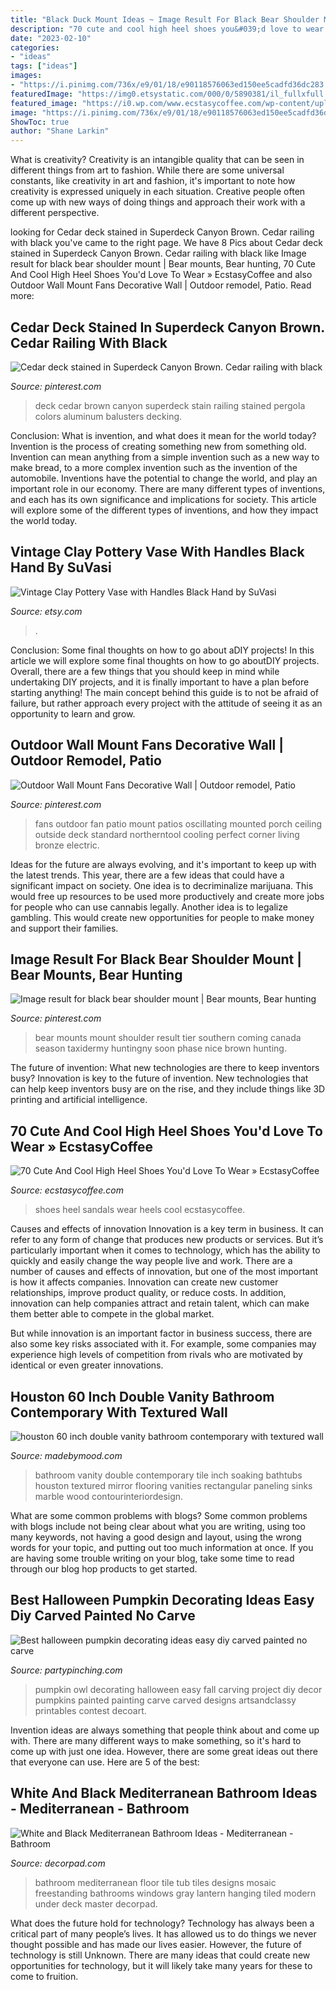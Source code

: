 ```yaml
---
title: "Black Duck Mount Ideas ~ Image Result For Black Bear Shoulder Mount"
description: "70 cute and cool high heel shoes you&#039;d love to wear » ecstasycoffee"
date: "2023-02-10"
categories:
- "ideas"
tags: ["ideas"]
images:
- "https://i.pinimg.com/736x/e9/01/18/e90118576063ed150ee5cadfd36dc283.jpg"
featuredImage: "https://img0.etsystatic.com/000/0/5890381/il_fullxfull.341951496.jpg"
featured_image: "https://i0.wp.com/www.ecstasycoffee.com/wp-content/uploads/2016/08/ADELINA-RUNWAY-SANDALS.jpg"
image: "https://i.pinimg.com/736x/e9/01/18/e90118576063ed150ee5cadfd36dc283.jpg"
ShowToc: true
author: "Shane Larkin"
---
```



What is creativity?
Creativity is an intangible quality that can be seen in different things from art to fashion. While there are some universal constants, like creativity in art and fashion, it's important to note how creativity is expressed uniquely in each situation. Creative people often come up with new ways of doing things and approach their work with a different perspective.

	

		
looking for Cedar deck stained in Superdeck Canyon Brown. Cedar railing with black you've came to the right page. We have 8 Pics about Cedar deck stained in Superdeck Canyon Brown. Cedar railing with black like Image result for black bear shoulder mount | Bear mounts, Bear hunting, 70 Cute And Cool High Heel Shoes You&#039;d Love To Wear » EcstasyCoffee and also Outdoor Wall Mount Fans Decorative Wall | Outdoor remodel, Patio. Read more:
		
    
## Cedar Deck Stained In Superdeck Canyon Brown. Cedar Railing With Black

<img loading=lazy src="https://i.pinimg.com/736x/36/d1/ac/36d1acc519e8651ff85051dbec56e9f7.jpg" onerror="this.onerror=null;this.src='https://tse2.mm.bing.net/th?id=OIP.qcWeRIrdR8KKPr1EqBwo9AHaJ3&amp;pid=15.1';" alt="Cedar deck stained in Superdeck Canyon Brown. Cedar railing with black">

_Source: pinterest.com_

>deck cedar brown canyon superdeck stain railing stained pergola colors aluminum balusters decking. 

	

Conclusion: What is invention, and what does it mean for the world today?
Invention is the process of creating something new from something old. Invention can mean anything from a simple invention such as a new way to make bread, to a more complex invention such as the invention of the automobile. Inventions have the potential to change the world, and play an important role in our economy. There are many different types of inventions, and each has its own significance and implications for society. This article will explore some of the different types of inventions, and how they impact the world today.

    
## Vintage Clay Pottery Vase With Handles Black Hand By SuVasi

<img loading=lazy src="https://img0.etsystatic.com/000/0/5890381/il_fullxfull.341951496.jpg" onerror="this.onerror=null;this.src='https://tse1.mm.bing.net/th?id=OIP.GaCdr6m5ufFUOPZhufgnBwHaKg&amp;pid=15.1';" alt="Vintage Clay Pottery Vase with Handles Black Hand by SuVasi">

_Source: etsy.com_

>. 

	

Conclusion: Some final thoughts on how to go about aDIY projects!
In this article we will explore some final thoughts on how to go aboutDIY projects. Overall, there are a few things that you should keep in mind while undertaking DIY projects, and it is finally important to have a plan before starting anything! The main concept behind this guide is to not be afraid of failure, but rather approach every project with the attitude of seeing it as an opportunity to learn and grow.

    
## Outdoor Wall Mount Fans Decorative Wall | Outdoor Remodel, Patio

<img loading=lazy src="https://i.pinimg.com/736x/e9/01/18/e90118576063ed150ee5cadfd36dc283.jpg" onerror="this.onerror=null;this.src='https://tse4.mm.bing.net/th?id=OIP.Dvd2hDCIa6F8IkqhXjZZlgAAAA&amp;pid=15.1';" alt="Outdoor Wall Mount Fans Decorative Wall | Outdoor remodel, Patio">

_Source: pinterest.com_

>fans outdoor fan patio mount patios oscillating mounted porch ceiling outside deck standard northerntool cooling perfect corner living bronze electric. 

	

Ideas for the future are always evolving, and it's important to keep up with the latest trends. This year, there are a few ideas that could have a significant impact on society. One idea is to decriminalize marijuana. This would free up resources to be used more productively and create more jobs for people who can use cannabis legally. Another idea is to legalize gambling. This would create new opportunities for people to make money and support their families.

    
## Image Result For Black Bear Shoulder Mount | Bear Mounts, Bear Hunting

<img loading=lazy src="https://i.pinimg.com/736x/bf/f2/ba/bff2ba2d5d50e1426c4a64e8451984f8.jpg" onerror="this.onerror=null;this.src='https://tse4.mm.bing.net/th?id=OIP.xH4Dw7UtPUpfAPiik3dP7AAAAA&amp;pid=15.1';" alt="Image result for black bear shoulder mount | Bear mounts, Bear hunting">

_Source: pinterest.com_

>bear mounts mount shoulder result tier southern coming canada season taxidermy huntingny soon phase nice brown hunting. 

	

The future of invention: What new technologies are there to keep inventors busy?
Innovation is key to the future of invention. New technologies that can help keep inventors busy are on the rise, and they include things like 3D printing and artificial intelligence.

    
## 70 Cute And Cool High Heel Shoes You&#039;d Love To Wear » EcstasyCoffee

<img loading=lazy src="https://i0.wp.com/www.ecstasycoffee.com/wp-content/uploads/2016/08/ADELINA-RUNWAY-SANDALS.jpg" onerror="this.onerror=null;this.src='https://tse1.mm.bing.net/th?id=OIP.5kMpnkPMUgS3-YVdpqBJ7QHaLH&amp;pid=15.1';" alt="70 Cute And Cool High Heel Shoes You&#039;d Love To Wear » EcstasyCoffee">

_Source: ecstasycoffee.com_

>shoes heel sandals wear heels cool ecstasycoffee. 

	

Causes and effects of innovation
Innovation is a key term in business. It can refer to any form of change that produces new products or services. But it’s particularly important when it comes to technology, which has the ability to quickly and easily change the way people live and work.
There are a number of causes and effects of innovation, but one of the most important is how it affects companies. Innovation can create new customer relationships, improve product quality, or reduce costs. In addition, innovation can help companies attract and retain talent, which can make them better able to compete in the global market.

But while innovation is an important factor in business success, there are also some key risks associated with it. For example, some companies may experience high levels of competition from rivals who are motivated by identical or even greater innovations.

    
## Houston 60 Inch Double Vanity Bathroom Contemporary With Textured Wall

<img loading=lazy src="https://madebymood.com/wp-content/uploads/2017/10/houston-60-inch-double-vanity-with-oval-soaking-bathtubs-bathroom-contemporary-and-open-shelves.jpg" onerror="this.onerror=null;this.src='https://tse3.mm.bing.net/th?id=OIP._BClXEDZZ2BCGVQpLRUY0wHaLH&amp;pid=15.1';" alt="houston 60 inch double vanity bathroom contemporary with textured wall">

_Source: madebymood.com_

>bathroom vanity double contemporary tile inch soaking bathtubs houston textured mirror flooring vanities rectangular paneling sinks marble wood contourinteriordesign. 

	

What are some common problems with blogs?
Some common problems with blogs include not being clear about what you are writing, using too many keywords, not having a good design and layout, using the wrong words for your topic, and putting out too much information at once. If you are having some trouble writing on your blog, take some time to read through our blog hop products to get started.

    
## Best Halloween Pumpkin Decorating Ideas Easy Diy Carved Painted No Carve

<img loading=lazy src="https://partypinching.com/wp-content/uploads/2018/09/80495eeec01b19a47b9ffe60f4dbdb0a.jpg" onerror="this.onerror=null;this.src='https://tse3.mm.bing.net/th?id=OIP.BgLSw8itkq6lzjOxuWuW2QHaLH&amp;pid=15.1';" alt="Best halloween pumpkin decorating ideas easy diy carved painted no carve">

_Source: partypinching.com_

>pumpkin owl decorating halloween easy fall carving project diy decor pumpkins painted painting carve carved designs artsandclassy printables contest decoart. 

	

Invention ideas are always something that people think about and come up with. There are many different ways to make something, so it's hard to come up with just one idea. However, there are some great ideas out there that everyone can use. Here are 5 of the best: 

    
## White And Black Mediterranean Bathroom Ideas - Mediterranean - Bathroom

<img loading=lazy src="https://cdn.decorpad.com/photos/2015/10/02/black-and-white-mediterranean-bathroom-ideas-design.jpg" onerror="this.onerror=null;this.src='https://tse1.mm.bing.net/th?id=OIP.QG_iMNWI3xC-0dtWrV7yyQHaLH&amp;pid=15.1';" alt="White and Black Mediterranean Bathroom Ideas - Mediterranean - Bathroom">

_Source: decorpad.com_

>bathroom mediterranean floor tile tub tiles designs mosaic freestanding bathrooms windows gray lantern hanging tiled modern under deck master decorpad. 

	

What does the future hold for technology?
Technology has always been a critical part of many people’s lives. It has allowed us to do things we never thought possible and has made our lives easier. However, the future of technology is still Unknown. There are many ideas that could create new opportunities for technology, but it will likely take many years for these to come to fruition.


